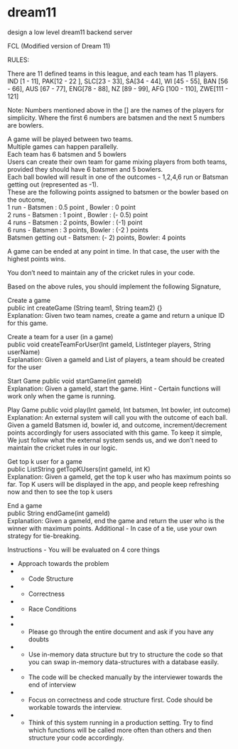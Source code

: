 # dream11
design a low level dream11 backend server

FCL (Modified version of Dream 11)    

RULES:    

There are 11 defined teams in this league, and each team has 11 players.  
IND [1 - 11], PAK[12 - 22 ], SLC[23 - 33], SA[34 - 44], WI [45 - 55], BAN [56 - 66], AUS [67 - 77], ENG[78 - 88], NZ [89 - 99], AFG [100 - 110], ZWE[111 - 121]    

Note: Numbers mentioned above in the [] are the names of the players for simplicity. Where the first 6 numbers are batsmen and the next 5 numbers are bowlers.     	 	

A game will be played between two teams. 	 	 	
Multiple games can happen parallelly. 	 	 	
Each team has 6 batsmen and 5 bowlers 	 	 	
Users can create their own team for game mixing players from both teams, provided they should have 6 batsmen and 5 bowlers. 	 	 	
Each ball bowled will result in one of the outcomes - 1,2,4,6 run or Batsman getting out (represented as -1). 	 	 	
These are the following points assigned to batsmen or the bowler based on the outcome,  	 		 		
1 run - Batsmen : 0.5 point , Bowler : 0 point 		 		 		
2 runs - Batsmen : 1 point , Bowler : (- 0.5) point 		 		 		
4 runs - Batsmen : 2 points, Bowler : (-1) point 		 		 		
6 runs - Batsmen : 3 points, Bowler : (-2 ) points 		 		 		
Batsmen getting out - Batsmen: (- 2) points, Bowler: 4 points 		 	 	 	 	

A game can be ended at any point in time. In that case, the user with the highest points wins. 	 	 	

You don’t need to maintain any of the cricket rules in your code. 	 	 	

Based on the above rules, you should implement the following Signature, 	      

Create a game    
public int createGame (String team1, String team2) {}    
Explanation:  Given two team names, create a game and return a unique ID for this game.    

Create a team for a user (in a game)    
public void createTeamForUser(Int gameId, ListInteger players, String userName)    
Explanation:  Given a gameId and List of players, a team should be created for the user      

Start Game  public void startGame(int gameId)    
Explanation:  Given a gameId, start the game. Hint - Certain functions will work only when the game is running.      

Play Game    public void play(Int gameId, Int batsmen, Int bowler, int outcome)    
Explanation:  An external system will call you with the outcome of each ball. Given a gameId Batsmen id, bowler id, and outcome, increment/decrement points accordingly for users associated with this game. To keep it simple, We just follow what the external system sends us, and we don’t need to maintain the cricket rules in our logic.      

Get top k user for a game    
public ListString getTopKUsers(int gameId, int K)    
Explanation:  Given a gameId, get the top k user who has maximum points so far. Top K users will be displayed in the app, and people keep refreshing now and then to see the top k users      

End a game    
public String endGame(int gameId)    
Explanation:  Given a gameId, end the game and return the user who is the winner with maximum points. Additional - In case of a tie, use your own strategy for tie-breaking.    

Instructions - 
You will be evaluated on 4 core things    
- Approach towards the problem    
- - Code Structure   
- - Correctness    
- - Race Conditions      
- 
- - Please go through the entire document and ask if you have any doubts  
- - Use in-memory data structure but try to structure the code so that you can swap in-memory data-structures with a database easily.  
- - The code will be checked manually by the interviewer towards the end of interview  
- - Focus on correctness and code structure first. Code should be workable towards the interview.  
- - Think of this system running in a production setting. Try to find which functions will be called more often than others and then structure your code accordingly.
